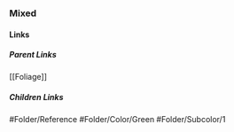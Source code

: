### Mixed
#### Links
##### Parent Links
[[Foliage]]
##### Children Links
#Folder/Reference
#Folder/Color/Green
#Folder/Subcolor/1
